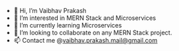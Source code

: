 - 👋 Hi, I’m Vaibhav Prakash
- 👀 I’m interested in MERN Stack and Microservices
- 🌱 I’m currently learning Microservices
- 💞️ I’m looking to collaborate on any MERN Stack project.
- 📫 Contact me @vaibhav.prakash.mail@gmail.com

<!---
mVaibhavPrakash/mVaibhavPrakash is a ✨ special ✨ repository because its `README.md` (this file) appears on your GitHub profile.
You can click the Preview link to take a look at your changes.
--->
